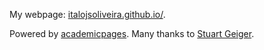 My webpage: [italojsoliveira.github.io/](https://italojsoliveira.github.io/).

Powered by [academicpages](https://academicpages.github.io/). Many thanks to [Stuart Geiger](https://github.com/staeiou).
